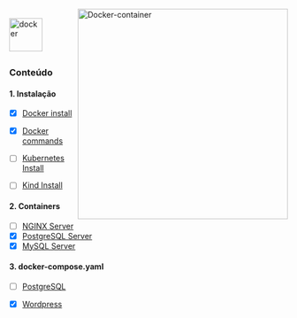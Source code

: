<div style="display: inline_block"><br>
  <img align="right" alt="Docker-container" style="width: auto; height:380px;" 
     src="https://tel4vn.edu.vn/uploads/2020/10/tong-quan-kien-truc-cua-docker-tel4vn-01.png">
</div>

<div style="display: inline_block"><br>
  <img align="left" alt="docker" style="width: auto; height:60px;" 
     src="https://upload.wikimedia.org/wikipedia/commons/4/4e/Docker_%28container_engine%29_logo.svg">
</div>

<br><br><br>

### Conteúdo

#### 1. Instalação
- [x] [Docker install](https://github.com/dev-carvalho/docker/blob/main/docker-install.md)
- [x] [Docker commands](https://github.com/dev-carvalho/docker/blob/main/docker-commands.md)
- [ ] [Kubernetes Install](https://github.com/dev-carvalho/docker/blob/main/containers/k8s.md)
- [ ] [Kind Install](https://github.com/dev-carvalho/docker/blob/main/containers/kind.md)


#### 2. Containers
- [ ] [NGINX Server](https://github.com/dev-carvalho/docker/tree/main/containers/nginx.md)
- [x] [PostgreSQL Server](https://github.com/dev-carvalho/docker/tree/main/containers/postgres.md)
- [x] [MySQL Server](https://github.com/dev-carvalho/docker/tree/main/containers/mysql.md)

#### 3. docker-compose.yaml
- [ ] [PostgreSQL](https://github.com/dev-carvalho/docker/blob/main/containers/postgres.yaml)
- [x] [Wordpress](https://github.com/dev-carvalho/docker/blob/main/containers/wordpress.yaml)

